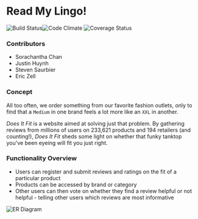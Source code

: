 # Read My Lingo!

![Build Status](https://codeship.com/projects/607a0d10-42b3-0133-f146-1eb5f82d52fc/status?branch=master)![Code Climate](https://codeclimate.com/github/justinhuynh/does-it-fit.png) ![Coverage Status](https://coveralls.io/repos/justinhuynh/does-it-fit/badge.png)

### Contributors

* Sorachantha Chan
* Justin Huynh
* Steven Saurbier
* Eric Zell

### Concept

All too often, we order something from our favorite fashion outlets, only to find that a `Medium` in one brand feels a lot more like an `XXL` in another.

_Does It Fit_ is a website aimed at solving just that problem. By gathering reviews from millions of users on 233,621 products and 194 retailers (and counting!), _Does It Fit_ sheds some light on whether that funky tanktop you've been eyeing will fit you just right.

### Functionality Overview

* Users can register and submit reviews and ratings on the fit of a particular product
* Products can be accessed by brand or category
* Other users can then vote on whether they find a review helpful or not helpful - telling other users which reviews are most informative

![ER Diagram](http://i.imgur.com/UZbJrPY.png)
